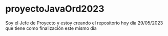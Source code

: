 # proyectoJavaOrd2023
Soy el Jefe de Proyecto y estoy creando el repositorio hoy día 29/05/2023 que tiene como finalización este mismo dia
